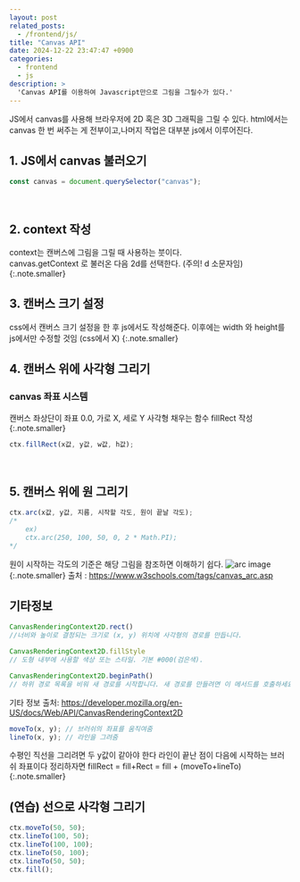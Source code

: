 ```yaml
---
layout: post
related_posts:
  - /frontend/js/
title: "Canvas API"
date: 2024-12-22 23:47:47 +0900
categories:
  - frontend
  - js
description: >
  'Canvas API를 이용하여 Javascript만으로 그림을 그릴수가 있다.'
---
```


JS에서 canvas를 사용해 브라우저에 2D 혹은 3D 그래픽을 그릴 수 있다.
html에서는 canvas 한 번 써주는 게 전부이고,나머지 작업은 대부분 js에서 이루어진다.

## 1. JS에서 canvas 불러오기
~~~js
const canvas = document.querySelector("canvas");
~~~
<br>

## 2. context 작성
context는 캔버스에 그림을 그릴 때 사용하는 붓이다.<br>
canvas.getContext 로 불러온 다음 2d를 선택한다. (주의! d 소문자임)
{:.note.smaller}
<br>

## 3. 캔버스 크기 설정
css에서 캔버스 크기 설정을 한 후 js에서도 작성해준다.
이후에는 width 와 height를 js에서만 수정할 것임 (css에서 X)
{:.note.smaller}
<br>

## 4. 캔버스 위에 사각형 그리기
### canvas 좌표 시스템
캔버스 좌상단이 좌표 0.0, 가로 X, 세로 Y
사각형 채우는 함수 fillRect 작성
{:.note.smaller}
~~~js
ctx.fillRect(x값, y값, w값, h값);
~~~
<br>

## 5. 캔버스 위에 원 그리기
~~~js
ctx.arc(x값, y값, 지름, 시작할 각도, 원이 끝날 각도);
/*
    ex)
    ctx.arc(250, 100, 50, 0, 2 * Math.PI);
*/
~~~

원이 시작하는 각도의 기준은 해당 그림을 참조하면 이해하기 쉽다.
![arc image](https://www.w3schools.com/tags/img_arc.gif)
{:.note.smaller}
출처 : https://www.w3schools.com/tags/canvas_arc.asp
<br>

## 기타정보
~~~js
CanvasRenderingContext2D.rect()
//너비와 높이로 결정되는 크기로 (x, y) 위치에 사각형의 경로를 만듭니다.

CanvasRenderingContext2D.fillStyle
// 도형 내부에 사용할 색상 또는 스타일. 기본 #000(검은색).

CanvasRenderingContext2D.beginPath()
// 하위 경로 목록을 비워 새 경로를 시작합니다. 새 경로를 만들려면 이 메서드를 호출하세요.
~~~

기타 정보 출처: https://developer.mozilla.org/en-US/docs/Web/API/CanvasRenderingContext2D
<br>

~~~js
moveTo(x, y); // 브러쉬의 좌표를 움직여줌
lineTo(x, y); // 라인을 그려줌
~~~

수평인 직선을 그리려면 두 y값이 같아야 한다
라인이 끝난 점이 다음에 시작하는 브러쉬 좌표이다
정리하자면 fillRect = fill+Rect = fill + (moveTo+lineTo)
{:.note.smaller}
<br>

## (연습) 선으로 사각형 그리기

~~~js
ctx.moveTo(50, 50);
ctx.lineTo(100, 50);
ctx.lineTo(100, 100);
ctx.lineTo(50, 100);
ctx.lineTo(50, 50);
ctx.fill();
~~~